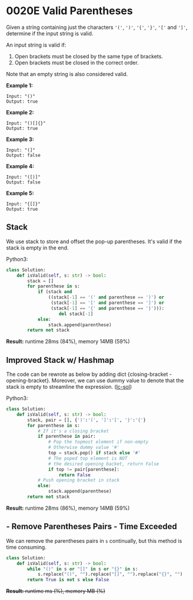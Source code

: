 # 0020E Valid Parentheses

Given a string containing just the characters `'('`, `')'`, `'{'`, `'}'`, `'['` and `']'`, determine if the input string is valid.

An input string is valid if:

1. Open brackets must be closed by the same type of brackets.
2. Open brackets must be closed in the correct order.

Note that an empty string is also considered valid.

**Example 1:**

```
Input: "()"
Output: true
```

**Example 2:**

```
Input: "()[]{}"
Output: true
```

**Example 3:**

```
Input: "(]"
Output: false
```

**Example 4:**

```
Input: "([)]"
Output: false
```

**Example 5:**

```
Input: "{[]}"
Output: true
```

## Stack

We use stack to store and offset the pop-up parentheses. It's valid if the stack is empty in the end.

Python3:

```python
class Solution:
    def isValid(self, s: str) -> bool:
        stack = []
        for parenthese in s:
            if (stack and 
                ((stack[-1] == '(' and parenthese == ')') or
                 (stack[-1] == '[' and parenthese == ']') or
                 (stack[-1] == '{' and parenthese == '}'))):
                    del stack[-1]
            else:
                stack.append(parenthese)
        return not stack
```

**Result:** runtime 28ms (84%), memory 14MB (59%)

## Improved Stack w/ Hashmap

The code can be rewrote as below by adding dict {closing-bracket - opening-bracket}. Moreover, we can use dummy value to denote that the stack is empty to streamline the expression. ([lc-sol](https://leetcode.com/articles/valid-parentheses/))

Python3:

```python
class Solution:
    def isValid(self, s: str) -> bool:
        stack, pair = [], {')':'(', ']':'[', '}':'{'}
        for parenthese in s:
            # If it's a closing bracket
            if parenthese in pair:
                # Pop the topmost element if non-empty
                # Otherwise dummy value '#'
                top = stack.pop() if stack else '#'
                # The poped top element is NOT 
                # the desired opening backet, return False
                if top != pair[parenthese]:
                    return False
            # Push opening bracket in stack
            else:
                stack.append(parenthese)
        return not stack
```

**Result:** runtime 28ms (86%), memory 14MB (59%)

## - Remove Parentheses Pairs - Time Exceeded

We can remove the parentheses pairs in `s` continually, but this method is time consuming. 

```python
class Solution:
    def isValid(self, s: str) -> bool:
        while "()" in s or "[]" in s or "{}" in s:
            s.replace("()", "").replace("[]", "").replace("{}", "")
        return True is not s else False
```

~~**Result:** runtime ms (%), memory MB (%)~~

